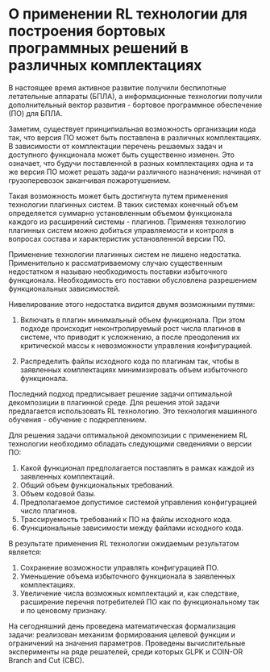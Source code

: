 # О применении RL технологии для построения бортовых программных решений в различных комплектациях

В настоящее время активное развитие получили беспилотные летательные аппараты (БПЛА), а информационные технологии получили дополнительный вектор развития - бортовое программное обеспечение (ПО) для БПЛА.

Заметим, существует принципиальная возможность организации кода так, что версия ПО может быть поставлена в различных комплектациях. В зависимости от комплектации перечень решаемых задач и доступного функционала может быть существенно изменен. Это означает, что будучи поставленной в разных комплектациях одна и та же версия ПО может решать задачи различного назначения: начиная от грузоперевозок заканчивая пожаротушением.

Такая возможность может быть достигнута путем применения технологии плагинных систем. В таких системах конечный объем определяется суммарно установленным объемом функционала каждого из расширений системы - плагинов. Применяя технологию плагинных систем можно добиться управляемости и контроля в вопросах состава и характеристик установленной версии ПО.

Применение технологии плагинных систем не лишено недостатка. Применительно к рассматриваемому случаю существенным недостатком я называю необходимость поставки избыточного функционала. Необходимость его поставки обусловлена разрешением функциональных зависимостей.

Нивелирование этого недостатка видится двумя возможными путями:

1. Включать в плагин минимальный объем функционала. При этом подходе происходит неконтролируемый рост числа плагинов в системе, что приводит к усложнению, а после преодоления их критической массы к невозможности управления конфигурацией.

2. Распределить файлы исходного кода по плагинам так, чтобы в заявленных комплектациях минимизировать объем избыточного функционала. 

Последний подход предписывает решение задачи оптимальной декомпозиции в плагинной среде. Для решения этой задачи предлагается использовать RL технологию. Это технология машинного обучения - обучение с подкреплением.

Для решения задачи оптимальной декомпозиции с применением RL технологии необходимо обладать следующими сведениями о версии ПО:

1. Какой функционал предполагается поставлять в рамках каждой из заявленных комплектаций.
2. Общий объем функциональных требований.
3. Объем кодовой базы.
4. Предполагаемое допустимое системой управления конфигурацией число плагинов.
5. Трассируемость требований к ПО на файлы исходного кода.
6. Функциональные зависимости между файлами исходного кода.

В результате применения RL технологии ожидаемым результатом является:
1. Сохранение возможности управлять конфигурацией ПО.
2. Уменьшение объема избыточного функционала в заявленных комплектациях.
3. Увеличение числа возможных комплектаций и, как следствие, расширение перечня потребителей ПО как по функциональному так и по ценовому признаку.

На сегодняшний день проведена математическая формализация задачи: реализован механизм формирования целевой функции и ограничений на значения параметров. Проведены вычислительные эксперименты на ряде решателей, среди которых GLPK и COIN-OR Branch and Cut (CBC).
